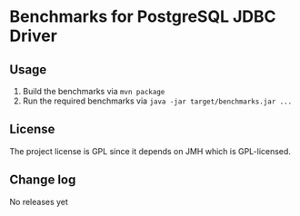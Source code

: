 Benchmarks for PostgreSQL JDBC Driver
=====================================

Usage
-----

1. Build the benchmarks via `mvn package`
1. Run the required benchmarks via `java -jar target/benchmarks.jar ...`

License
-------

The project license is GPL since it depends on JMH which is GPL-licensed.

Change log
----------

No releases yet